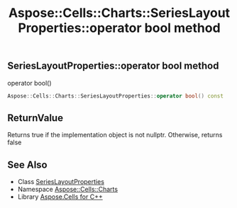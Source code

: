 ﻿---
title: Aspose::Cells::Charts::SeriesLayoutProperties::operator bool method
linktitle: operator bool
second_title: Aspose.Cells for C++ API Reference
description: 'Aspose::Cells::Charts::SeriesLayoutProperties::operator bool method. operator bool() in C++.'
type: docs
weight: 400
url: /cpp/aspose.cells.charts/serieslayoutproperties/operator_bool/
---
## SeriesLayoutProperties::operator bool method


operator bool()

```cpp
Aspose::Cells::Charts::SeriesLayoutProperties::operator bool() const
```


## ReturnValue

Returns true if the implementation object is not nullptr. Otherwise, returns false

## See Also

* Class [SeriesLayoutProperties](../)
* Namespace [Aspose::Cells::Charts](../../)
* Library [Aspose.Cells for C++](../../../)
